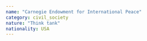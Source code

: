 ```yaml
---
name: "Carnegie Endowment for International Peace"
category: civil_society
nature: "Think tank"
nationality: USA
---
```

    